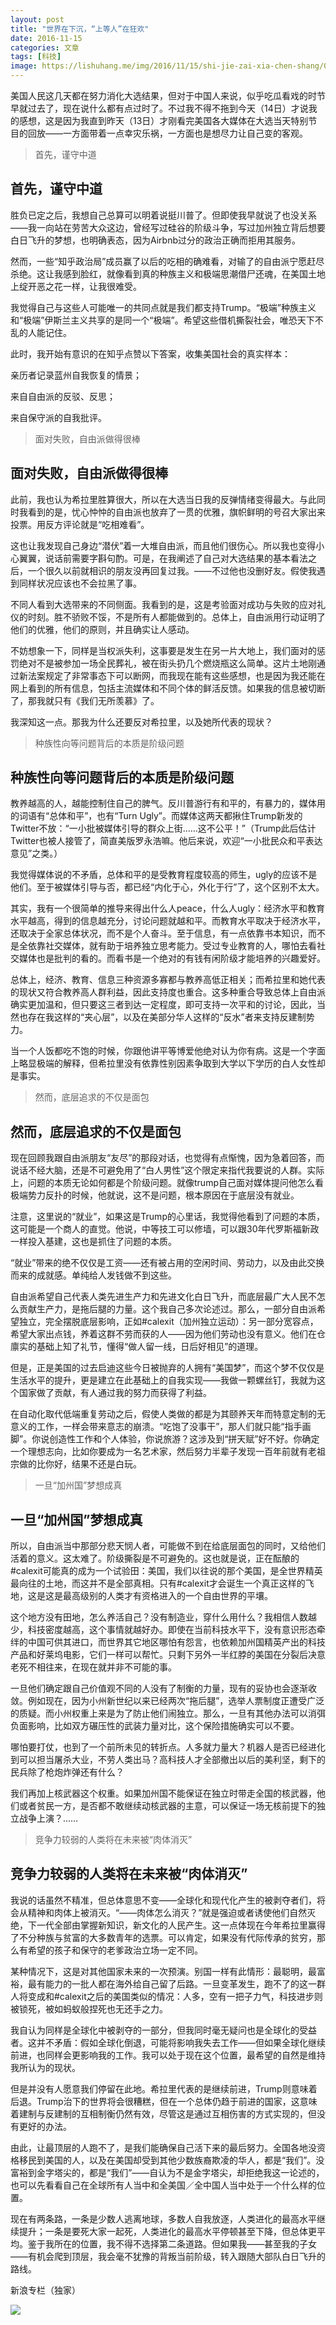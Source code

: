 ```yaml
---
layout: post
title: "世界在下沉，“上等人”在狂欢"
date: 2016-11-15
categories: 文章
tags: [科技]
image: https://lishuhang.me/img/2016/11/15/shi-jie-zai-xia-chen-shang/01.png
---
```


美国人民这几天都在努力消化大选结果，但对于中国人来说，似乎吃瓜看戏的时节早就过去了，现在说什么都有点过时了。不过我不得不拖到今天（14日）才说我的感想，这是因为我直到昨天（13日）才刚看完美国各大媒体在大选当天特别节目的回放——一方面带着一点幸灾乐祸，一方面也是想尽力让自己变的客观。

> 首先，谨守中道

## 首先，谨守中道

胜负已定之后，我想自己总算可以明着说挺川普了。但即使我早就说了也没关系——我一向站在劳苦大众这边，曾经写过硅谷的阶级斗争，写过加州独立背后想要白日飞升的梦想，也明确表态，因为Airbnb过分的政治正确而拒用其服务。

然而，一些“知乎政治局”成员赢了以后的吃相的确难看，对输了的自由派宁愿赶尽杀绝。这让我感到脸红，就像看到真的种族主义和极端思潮借尸还魂，在美国土地上绽开恶之花一样，让我很难受。

我觉得自己与这些人可能唯一的共同点就是我们都支持Trump。“极端”种族主义和“极端”伊斯兰主义共享的是同一个“极端”。希望这些借机撕裂社会，唯恐天下不乱的人能记住。

此时，我开始有意识的在知乎点赞以下答案，收集美国社会的真实样本：

亲历者记录蓝州自我恢复的情景；

来自自由派的反驳、反思；

来自保守派的自我批评。

> 面对失败，自由派做得很棒

## 面对失败，自由派做得很棒

此前，我也认为希拉里胜算很大，所以在大选当日我的反弹情绪变得最大。与此同时我看到的是，忧心忡忡的自由派也放弃了一贯的优雅，旗帜鲜明的号召大家出来投票。用反方评论就是“吃相难看”。

这也让我发现自己身边“潜伏”着一大堆自由派，而且他们很伤心。所以我也变得小心翼翼，说话前需要字斟句酌。可是，在我阐述了自己对大选结果的基本看法之后，一个很久以前就相识的朋友没再回复过我。——不过他也没删好友。假使我遇到同样状况应该也不会拉黑了事。

不同人看到大选带来的不同侧面。我看到的是，这是考验面对成功与失败的应对礼仪的时刻。胜不骄败不馁，不是所有人都能做到的。总体上，自由派用行动证明了他们的优雅，他们的原则，并且确实让人感动。

不妨想象一下，同样是当权派失利，这事要是发生在另一片大地上，我们面对的惩罚绝对不是被参加一场全民葬礼，被在街头扔几个燃烧瓶这么简单。这片土地刚通过新法案规定了非常事态下可以断网，而我现在能有这些感想，也是因为我还能在网上看到的所有信息，包括主流媒体和不同个体的鲜活反馈。如果我的信息被切断了，那我就只有《我们无所羡慕》了。

我深知这一点。那我为什么还要反对希拉里，以及她所代表的现状？

> 种族性向等问题背后的本质是阶级问题

## 种族性向等问题背后的本质是阶级问题

教养越高的人，越能控制住自己的脾气。反川普游行有和平的，有暴力的，媒体用的词语有“总体和平”，也有“Turn Ugly”。而媒体这两天都揪住Trump新发的Twitter不放：“一小批被媒体引导的群众上街……这不公平！”（Trump此后估计Twitter也被人接管了，简直美版罗永浩嘛。他后来说，欢迎“一小批民众和平表达意见”之类。）

我觉得媒体说的不矛盾，总体和平的是受教育程度较高的师生，ugly的应该不是他们。至于被媒体引导与否，都已经“内化于心，外化于行”了，这个区别不太大。

其实，我有一个很简单的推导来得出什么人peace，什么人ugly：经济水平和教育水平越高，得到的信息越充分，讨论问题就越和平。而教育水平取决于经济水平，还取决于全家总体状况，而不是个人奋斗。至于信息，有一点依靠书本知识，而不是全依靠社交媒体，就有助于培养独立思考能力。受过专业教育的人，哪怕去看社交媒体也是批判的看的。而看书是一个绝对的有钱有闲阶级才能培养的兴趣爱好。

总体上，经济、教育、信息三种资源多寡都与教养高低正相关；而希拉里和她代表的现状又符合教养高人群利益，因此支持度也重合。这多种重合导致总体上自由派确实更加温和，但只要这三者到达一定程度，即可支持一次平和的讨论，因此，当然也存在我这样的“夹心层”，以及在美部分华人这样的“反水”者来支持反建制势力。

当一个人饭都吃不饱的时候，你跟他讲平等博爱他绝对认为你有病。这是一个字面上略显极端的解释，但希拉里没有依靠性别因素争取到大学以下学历的白人女性却是事实。

> 然而，底层追求的不仅是面包

## 然而，底层追求的不仅是面包

现在回顾我跟自由派朋友“友尽”的那段对话，也觉得有点惭愧，因为急着回答，而说话不经大脑，还是不可避免用了“白人男性”这个限定来指代我要说的人群。实际上，问题的本质无论如何都是个阶级问题。就像trump自己面对媒体提问他怎么看极端势力反扑的时候，他就说，这不是问题，根本原因在于底层没有就业。

注意，这里说的“就业”，如果这是Trump的心里话，我觉得他看到了问题的本质，这可能是一个商人的直觉。他说，中等技工可以修墙，可以跟30年代罗斯福新政一样投入基建，这也是抓住了问题的本质。

“就业”带来的绝不仅仅是工资——还有被占用的空闲时间、劳动力，以及由此交换而来的成就感。单纯给人发钱做不到这些。

自由派希望自己代表人类先进生产力和先进文化白日飞升，而底层最广大人民不怎么贡献生产力，是拖后腿的力量。这个我自己多次论述过。那么，一部分自由派希望独立，完全摆脱底层影响，正如#calexit（加州独立运动）：另一部分宽容点，希望大家出点钱，养着这群不劳而获的人——因为他们劳动也没有意义。他们在仓廪实的基础上知了礼节，懂得“做人留一线，日后好相见”的道理。

但是，正是美国的过去启迪这些今日被抛弃的人拥有“美国梦”，而这个梦不仅仅是生活水平的提升，更是建立在此基础上的自我实现——我做一颗螺丝钉，我就为这个国家做了贡献，有人通过我的努力而获得了利益。

在自动化取代低端重复劳动之后，假使人类做的都是为其颐养天年而特意定制的无意义的工作，一样会带来意志的崩溃。“吃饱了没事干”，那人们就只能“指手画脚”。你说创造性工作和个人体验，你说旅游？这涉及到“拼天赋”好不好。你确定一个理想志向，比如你要成为一名艺术家，然后努力半辈子发现一百年前就有老祖宗做的比你好，结果不还是白玩。

> 一旦“加州国”梦想成真

## 一旦“加州国”梦想成真

所以，自由派当中那部分悲天悯人者，可能做不到在给底层面包的同时，又给他们活着的意义。这太难了。阶级撕裂是不可避免的。这也就是说，正在酝酿的#calexit可能真的成为一个试验田：美国，我们以往说的那个美国，是全世界精英最向往的土地，而这并不是全部真相。只有#calexit才会诞生一个真正这样的飞地，这是这是最高级别的人类才有资格进入的一个自由世界的平壤。

这个地方没有田地，怎么养活自己？没有制造业，穿什么用什么？我相信人数越少，科技密度越高，这个事情就越好办。即使在当前科技水平下，没有意识形态牵绊的中国可供其进口，而世界其它地区哪怕有怨言，也依赖加州国精英产出的科技产品和好莱坞电影，它们一样可以帮忙。只剩下另外一半红脖的美国在分裂后决意老死不相往来，在现在就并非不可能的事。

一旦他们确定跟自己价值观不同的人没有了制衡的力量，现有的妥协也会逐渐收敛。例如现在，因为小州新世纪以来已经两次“拖后腿”，选举人票制度正遭受广泛的质疑。而小州权重上来是为了防止他们闹独立。那么，一旦有其他办法可以消弭负面影响，比如双方碾压性的武装力量对比，这个保险措施确实可以不要。

哪怕要打仗，也到了一个前所未见的转折点。人多就力量大？机器人是否已经进化到可以担当屠杀大业，不劳人类出马？高科技人才全部撤出以后的美利坚，剩下的民兵除了枪炮炸弹还有什么？

我们再加上核武器这个权重。如果加州国不能保证在独立时带走全国的核武器，他们或者贫民一方，是否都不敢继续动核武器的主意，可以保证一场无核前提下的独立战争上演？……

> 竞争力较弱的人类将在未来被“肉体消灭”

## 竞争力较弱的人类将在未来被“肉体消灭”

我说的话虽然不精准，但总体意思不变——全球化和现代化产生的被剥夺者们，将会从精神和肉体上被消灭。“——肉体怎么消灭？”就是强迫或者诱使他们自然灭绝，下一代全部由掌握新知识，新文化的人民产生。这一点体现在今年希拉里赢得了不分种族与贫富的大多数青年的选票。可以肯定，如果没有代际传承的贫穷，那么有希望的孩子和保守的老爹政治立场一定不同。

某种情况下，这是对其他国家未来的一次预演。别国一样有此情形：最聪明，最富裕，最有能力的一批人都在海外给自己留了后路。一旦变革发生，跑不了的这一群人将变成和#calexit之后的美国类似的情况：人多，空有一把子力气，科技进步则被锁死，被如蚂蚁般捏死也无还手之力。

我自认为同样是全球化中被剥夺的一部分，但我同时毫无疑问也是全球化的受益者。这并不矛盾：假如全球化倒退，可能将影响我失去工作——但如果全球化继续前进，也同样会更影响我的工作。我可以处于现在这个位置，最希望的自然是维持我所认为的现状。

但是并没有人愿意我们停留在此地。希拉里代表的是继续前进，Trump则意味着后退。Trump治下的世界将会很糟糕，但在一个总体仍趋于前进的国家，这意味着建制与反建制的互相制衡仍然有效，尽管这是通过互相伤害的方式实现的，但没有更好的办法。

由此，让最顶层的人跑不了，是我们能确保自己活下来的最后努力。全国各地没资格移民到美国的人，以及在美国却受到其他少数族裔欺凌的华人，都是“我们”。没富裕到金字塔尖的，都是“我们”——自认为不是金字塔尖，却拒绝我这一论述的，也可以先看看自己在全球所有人当中和全美国／全中国人当中处于一个什么样的位置。

现在有两条路，一条是少数人逃离地球，多数人自我放逐，人类进化的最高水平继续提升；一条是要死大家一起死，人类进化的最高水平停顿甚至下降，但总体更平均。鉴于我所在的位置，我不得不选择第二条道路。但如果我——甚至我的子女——有机会爬到顶层，我会毫不犹豫的背叛当前阶级，转入跟随大部队白日飞升的路线。

新浪专栏（独家）

![](http://mmbiz.qpic.cn/mmbiz_jpg/AdRKyBVLoHIiaZ9m5gfSwnt5TsTWAicpE935RtvLfvm1ptwXpEViboDZdh364BH11fVzZcYj7XAZnNNfN77GQiapgw/0?wx_fmt=jpeg)
